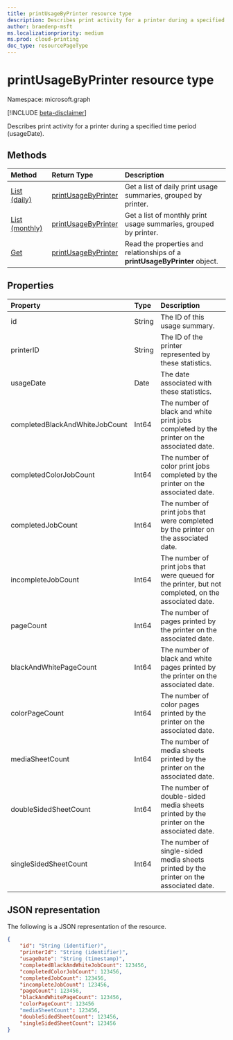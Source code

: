 ```yaml
---
title: printUsageByPrinter resource type
description: Describes print activity for a printer during a specified time period (usageDate).
author: braedenp-msft
ms.localizationpriority: medium
ms.prod: cloud-printing
doc_type: resourcePageType
---
```


# printUsageByPrinter resource type

Namespace: microsoft.graph

[!INCLUDE [beta-disclaimer](../../includes/beta-disclaimer.md)]

Describes print activity for a printer during a specified time period (usageDate).

## Methods

| Method       | Return Type | Description |
|:-------------|:------------|:------------|
| [List (daily)](../api/reportroot-list-dailyprintusagebyprinter.md) | [printUsageByPrinter](printUsageByPrinter.md) | Get a list of daily print usage summaries, grouped by printer. |
| [List (monthly)](../api/reportroot-list-monthlyprintusagebyprinter.md) | [printUsageByPrinter](printUsageByPrinter.md) | Get a list of monthly print usage summaries, grouped by printer. |
| [Get](../api/printUsageByPrinter-get.md) | [printUsageByPrinter](printUsageByPrinter.md) | Read the properties and relationships of a **printUsageByPrinter** object. |

## Properties
| Property     | Type        | Description |
|:-------------|:------------|:------------|
|id|String|The ID of this usage summary.|
|printerID|String|The ID of the printer represented by these statistics.|
|usageDate|Date|The date associated with these statistics.|
|completedBlackAndWhiteJobCount|Int64|The number of black and white print jobs completed by the printer on the associated date.|
|completedColorJobCount|Int64|The number of color print jobs completed by the printer on the associated date.|
|completedJobCount|Int64|The number of print jobs that were completed by the printer on the associated date.|
|incompleteJobCount|Int64|The number of print jobs that were queued for the printer, but not completed, on the associated date.|
|pageCount|Int64|The number of pages printed by the printer on the associated date.|
|blackAndWhitePageCount|Int64|The number of black and white pages printed by the printer on the associated date.|
|colorPageCount|Int64|The number of color pages printed by the printer on the associated date.|
|mediaSheetCount|Int64|The number of media sheets printed by the printer on the associated date.|
|doubleSidedSheetCount|Int64|The number of double-sided media sheets printed by the printer on the associated date.|
|singleSidedSheetCount|Int64|The number of single-sided media sheets printed by the printer on the associated date.|
## JSON representation

The following is a JSON representation of the resource.

<!-- {
  "blockType": "resource",
  "optionalProperties": [

  ],
  "@odata.type": "microsoft.graph.printUsageByPrinter"
}-->

```json
{
    "id": "String (identifier)",
    "printerId": "String (identifier)",
    "usageDate": "String (timestamp)",
    "completedBlackAndWhiteJobCount": 123456,
    "completedColorJobCount": 123456,
    "completedJobCount": 123456,
    "incompleteJobCount": 123456,
    "pageCount": 123456,
    "blackAndWhitePageCount": 123456,
    "colorPageCount": 123456
    "mediaSheetCount": 123456,
    "doubleSidedSheetCount": 123456,
    "singleSidedSheetCount": 123456
}
```

<!-- uuid: 8fcb5dbc-d5aa-4681-8e31-b001d5168d79
2015-10-25 14:57:30 UTC -->
<!-- {
  "type": "#page.annotation",
  "description": "printUsageByPrinter resource",
  "keywords": "",
  "section": "documentation",
  "tocPath": ""
}-->

